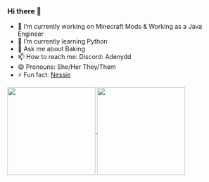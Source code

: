 ### Hi there 👋
- 🔭 I’m currently working on Minecraft Mods & Working as a Java Engineer
- 🌱 I’m currently learning Python
- 💬 Ask me about Baking
- 📫 How to reach me: Discord: Adenydd
- 😄 Pronouns: She/Her They/Them
- ⚡ Fun fact: [Nessie](https://apexlegends.fandom.com/wiki/Nessie)
<a href="https://github-readme-stats-loq27m84k-adainishs-projects.vercel.app">
  <img height=200 align="center" src="https://github-readme-stats-beryl-one-25.vercel.app/api?username=adainish" />
</a>
<a href="https://github.com/adainish">
  <img height=200 align="center" src="https://github-readme-stats-beryl-one-25.vercel.app/api/top-langs?username=adainish&layout=compact&langs_count=8&card_width=320" />
</a>
</a>
